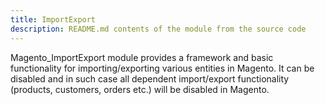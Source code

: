 ```yaml
---
title: ImportExport
description: README.md contents of the module from the source code
---
```


Magento_ImportExport module provides a framework and basic functionality for importing/exporting various entities in Magento.
It can be disabled and in such case all dependent import/export functionality (products, customers, orders etc.) will be disabled in Magento.
